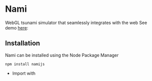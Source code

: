 # Nami

WebGL tsunami simulator that seamlessly integrates with the web
See demo [here](https://codepen.io/jgalazm/pen/MRaWVL): 

## Installation 

Nami can be installed using the Node Package Manager

```
npm install namijs
```

* Import with <script/> (coming soon)
* Import with 'import' (coming soon)
* Import with 'require' (coming soon)

## Examples 
* ["Hello world"](https://codepen.io/jgalazm/pen/MRaWVL)
* Switch scenario with key press (coming soon)
* Integration with Three.js, Leaflet, ArcGIS and CesiumJS (coming soon)
* Save colored texture to a video (coming soon)

## Installation

## API
(coming soon)

## More info
- Why Nami?
- How was it done? 
- Has it been used before? 
- Are simulations accurate? 
- Can I simulate "this"?


Check [the preprint](hal.inria.fr/hal-02112763).